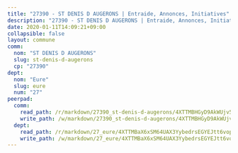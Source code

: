 ```yaml
---
title: "27390 - ST DENIS D AUGERONS | Entraide, Annonces, Initiatives"
description: "27390 - ST DENIS D AUGERONS | Entraide, Annonces, Initiatives"
date: 2020-01-11T14:09:21+09:00
collapsible: false
layout: commune
comm:
  nom: "ST DENIS D AUGERONS"
  slug: st-denis-d-augerons
  cp: "27390"
dept:
  nom: "Eure"
  slug: eure
  num: "27"
peerpad:
  comm:
    read_path: /r/markdown/27390_st-denis-d-augerons/4XTTMBHGyD9AkWUjv5rLe1q95NimPKLwZiSnrW1Lhn6EGPrUd
    write_path: /w/markdown/27390_st-denis-d-augerons/4XTTMBHGyD9AkWUjv5rLe1q95NimPKLwZiSnrW1Lhn6EGPrUd-K3TgUg1uwGcQMnNENjRNT4Twkj3s4cQbT3nmVFysizZD2NUyqT7DXATetaFx7XrYgCVCa3j7QTgfRiufXoVZbCPMfkNRu4vhQexZ8GhGrpVKndGUhQR3nF1TvYicNWkaDg79grQu
  dept:
    read_path: /r/markdown/27_eure/4XTTMBaX6xSM64UAX3YybedrsEGYEJtt6vopdQsPEFtGijgwg
    write_path: /w/markdown/27_eure/4XTTMBaX6xSM64UAX3YybedrsEGYEJtt6vopdQsPEFtGijgwg-K3TgUmjy61Gu7ZFzjoVmiacXP2Rc4pq6sxVCYUX3mFQZWQw9yCKsEoAMagtuW4jJTYhK96DsWW4cPmZLagvQNZ34BscGcu4btrtJibt18c1mpqofaWe6Q3RartDiuMTjY7NrsH4r
---
```


